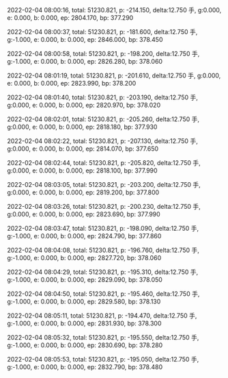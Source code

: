 2022-02-04 08:00:16, total: 51230.821, p: -214.150, delta:12.750 手, g:0.000, e: 0.000, b: 0.000, ep: 2804.170, bp: 377.290

2022-02-04 08:00:37, total: 51230.821, p: -181.600, delta:12.750 手, g:-1.000, e: 0.000, b: 0.000, ep: 2846.000, bp: 378.450

2022-02-04 08:00:58, total: 51230.821, p: -198.200, delta:12.750 手, g:-1.000, e: 0.000, b: 0.000, ep: 2826.280, bp: 378.060

2022-02-04 08:01:19, total: 51230.821, p: -201.610, delta:12.750 手, g:0.000, e: 0.000, b: 0.000, ep: 2823.990, bp: 378.200

2022-02-04 08:01:40, total: 51230.821, p: -203.190, delta:12.750 手, g:0.000, e: 0.000, b: 0.000, ep: 2820.970, bp: 378.020

2022-02-04 08:02:01, total: 51230.821, p: -205.260, delta:12.750 手, g:0.000, e: 0.000, b: 0.000, ep: 2818.180, bp: 377.930

2022-02-04 08:02:22, total: 51230.821, p: -207.130, delta:12.750 手, g:0.000, e: 0.000, b: 0.000, ep: 2814.070, bp: 377.650

2022-02-04 08:02:44, total: 51230.821, p: -205.820, delta:12.750 手, g:0.000, e: 0.000, b: 0.000, ep: 2818.100, bp: 377.990

2022-02-04 08:03:05, total: 51230.821, p: -203.200, delta:12.750 手, g:0.000, e: 0.000, b: 0.000, ep: 2819.200, bp: 377.800

2022-02-04 08:03:26, total: 51230.821, p: -200.230, delta:12.750 手, g:0.000, e: 0.000, b: 0.000, ep: 2823.690, bp: 377.990

2022-02-04 08:03:47, total: 51230.821, p: -198.090, delta:12.750 手, g:-1.000, e: 0.000, b: 0.000, ep: 2824.790, bp: 377.860

2022-02-04 08:04:08, total: 51230.821, p: -196.760, delta:12.750 手, g:-1.000, e: 0.000, b: 0.000, ep: 2827.720, bp: 378.060

2022-02-04 08:04:29, total: 51230.821, p: -195.310, delta:12.750 手, g:-1.000, e: 0.000, b: 0.000, ep: 2829.090, bp: 378.050

2022-02-04 08:04:50, total: 51230.821, p: -195.460, delta:12.750 手, g:-1.000, e: 0.000, b: 0.000, ep: 2829.580, bp: 378.130

2022-02-04 08:05:11, total: 51230.821, p: -194.470, delta:12.750 手, g:-1.000, e: 0.000, b: 0.000, ep: 2831.930, bp: 378.300

2022-02-04 08:05:32, total: 51230.821, p: -195.550, delta:12.750 手, g:-1.000, e: 0.000, b: 0.000, ep: 2830.690, bp: 378.280

2022-02-04 08:05:53, total: 51230.821, p: -195.050, delta:12.750 手, g:-1.000, e: 0.000, b: 0.000, ep: 2832.790, bp: 378.480
